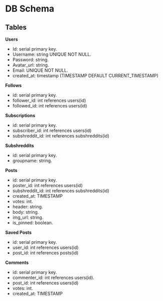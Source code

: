 # DB Schema

## Tables

**Users**
- Id: serial primary key.
- Username: string UNIQUE NOT NULL.
- Password: string.
- Avatar_url: string.
- Email: UNIQUE NOT NULL.
- created_at: timestamp (TIMESTAMP DEFAULT CURRENT_TIMESTAMP)

**Follows**
- id: serial primary key.
- follower_id: int references users(id)
- followed_id: int references users(id)

**Subscriptions**
- id: serial primary key.
- subscriber_id: int references users(id)
- subshreddit_id: int references subshreddits(id)

**Subshreddits**
- id: serial primary key.
- groupname: string.

**Posts**
- id: serial primary key.
- poster_id: int references users(id)
- subshreddit_id: int references subshreddits(id)
- created_at: TIMESTAMP
- votes: int.
- header: string.
- body: string.
- img_url: string.
- is_pinned: boolean.

**Saved Posts**
- id: serial primary key.
- user_id: int references users(id)
- post_id: int references posts(id)

**Comments**
- id: serial primary key.
- commenter_id: int references users(id).
- post_id: int references users(id)
- votes: int.
- created_at: TIMESTAMP
